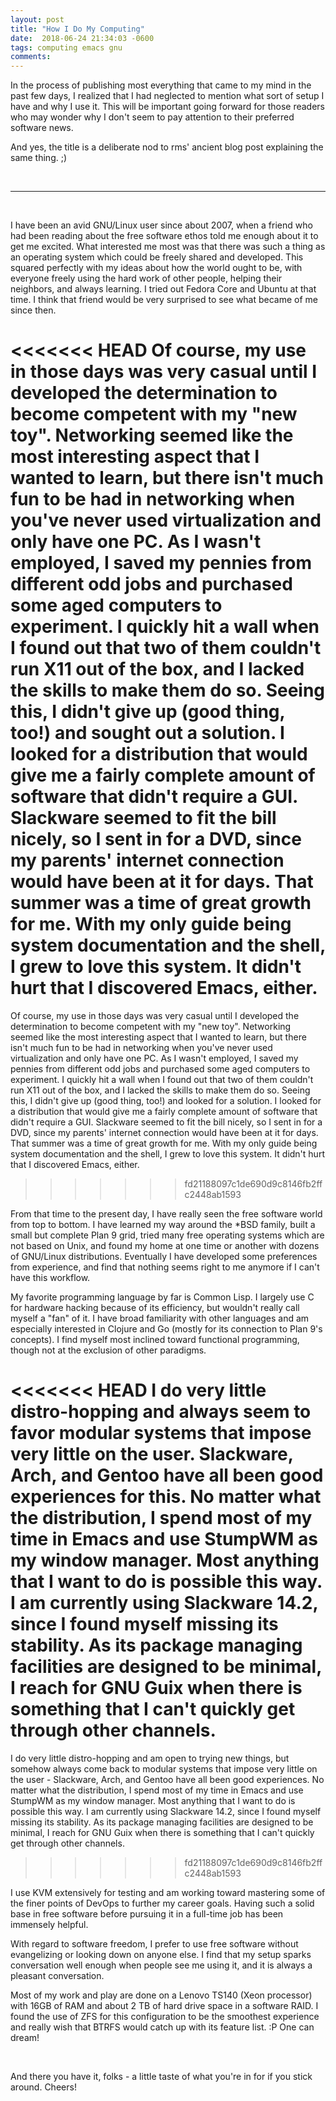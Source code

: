 ```yaml
---
layout: post
title: "How I Do My Computing"
date:  2018-06-24 21:34:03 -0600
tags: computing emacs gnu
comments: 
---
```

In the process of publishing most everything that came to my mind in the past few days, I realized that I had neglected to mention what sort of setup I have and why I use it. This will be important going forward for those readers who may wonder why I don't seem to pay attention to their preferred software news.

And yes, the title is a deliberate nod to rms' ancient blog post explaining the same thing. ;)

<br />

------

<br />

I have been an avid GNU/Linux user since about 2007, when a friend who had been reading about the free software ethos told me enough about it to get me excited. What interested me most was that there was such a thing as an operating system which could be freely shared and developed. This squared perfectly with my ideas about how the world ought to be, with everyone freely using the hard work of other people, helping their neighbors, and always learning. I tried out Fedora Core and Ubuntu at that time. I think that friend would be very surprised to see what became of me since then.

<<<<<<< HEAD
Of course, my use in those days was very casual until I developed the determination to become competent with my "new toy". Networking seemed like the most interesting aspect that I wanted to learn, but there isn't much fun to be had in networking when you've never used virtualization and only have one PC. As I wasn't employed, I saved my pennies from different odd jobs and purchased some aged computers to experiment. I quickly hit a wall when I found out that two of them couldn't run X11 out of the box, and I lacked the skills to make them do so. Seeing this, I didn't give up (good thing, too!) and sought out a solution. I looked for a distribution that would give me a fairly complete amount of software that didn't require a GUI. Slackware seemed to fit the bill nicely, so I sent in for a DVD, since my parents' internet connection would have been at it for days. That summer was a time of great growth for me. With my only guide being system documentation and the shell, I grew to love this system. It didn't hurt that I discovered Emacs, either. 
=======
Of course, my use in those days was very casual until I developed the determination to become competent with my "new toy". Networking seemed like the most interesting aspect that I wanted to learn, but there isn't much fun to be had in networking when you've never used virtualization and only have one PC. As I wasn't employed, I saved my pennies from different odd jobs and purchased some aged computers to experiment. I quickly hit a wall when I found out that two of them couldn't run X11 out of the box, and I lacked the skills to make them do so. Seeing this, I didn't give up (good thing, too!) and looked for a solution. I looked for a distribution that would give me a fairly complete amount of software that didn't require a GUI. Slackware seemed to fit the bill nicely, so I sent in for a DVD, since my parents' internet connection would have been at it for days. That summer was a time of great growth for me. With my only guide being system documentation and the shell, I grew to love this system. It didn't hurt that I discovered Emacs, either. 
>>>>>>> fd21188097c1de690d9c8146fb2ffc2448ab1593

From that time to the present day, I have really seen the free software world from top to bottom. I have learned my way around the *BSD family, built a small but complete Plan 9 grid, tried many free operating systems which are not based on Unix, and found my home at one time or another with dozens of GNU/Linux distributions. Eventually I have developed some preferences from experience, and find that nothing seems right to me anymore if I can't have this workflow.

My favorite programming language by far is Common Lisp. I largely use C for hardware hacking because of its efficiency, but wouldn't really call myself a "fan" of it. I have broad familiarity with other languages and am especially interested in Clojure and Go (mostly for its connection to Plan 9's concepts). I find myself most inclined toward functional programming, though not at the exclusion of other paradigms.

<<<<<<< HEAD
I do very little distro-hopping and always seem to favor modular systems that impose very little on the user. Slackware, Arch, and Gentoo have all been good experiences for this. No matter what the distribution, I spend most of my time in Emacs and use StumpWM as my window manager. Most anything that I want to do is possible this way. I am currently using Slackware 14.2, since I found myself missing its stability. As its package managing facilities are designed to be minimal, I reach for GNU Guix when there is something that I can't quickly get through other channels.
=======
I do very little distro-hopping and am open to trying new things, but somehow always come back to modular systems that impose very little on the user - Slackware, Arch, and Gentoo have all been good experiences. No matter what the distribution, I spend most of my time in Emacs and use StumpWM as my window manager. Most anything that I want to do is possible this way. I am currently using Slackware 14.2, since I found myself missing its stability. As its package managing facilities are designed to be minimal, I reach for GNU Guix when there is something that I can't quickly get through other channels.
>>>>>>> fd21188097c1de690d9c8146fb2ffc2448ab1593

I use KVM extensively for testing and am working toward mastering some of the finer points of DevOps to further my career goals. Having such a solid base in free software before pursuing it in a full-time job has been immensely helpful.

With regard to software freedom, I prefer to use free software without evangelizing or looking down on anyone else. I find that my setup sparks conversation well enough when people see me using it, and it is always a pleasant conversation. 

Most of my work and play are done on a Lenovo TS140 (Xeon processor) with 16GB of RAM and about 2 TB of hard drive space in a software RAID. I found the use of ZFS for this configuration to be the smoothest experience and really wish that BTRFS would catch up with its feature list. :P One can dream!

<br />

And there you have it, folks - a little taste of what you're in for if you stick around. Cheers!
